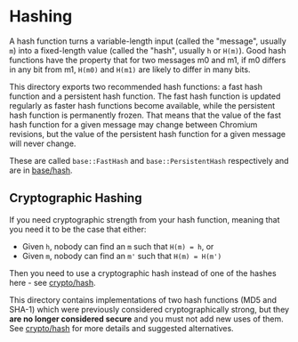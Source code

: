 # Hashing

A hash function turns a variable-length input (called the "message", usually
`m`) into a fixed-length value (called the "hash", usually `h` or `H(m)`). Good
hash functions have the property that for two messages m0 and m1, if m0 differs
in any bit from m1, `H(m0)` and `H(m1)` are likely to differ in many bits.

This directory exports two recommended hash functions: a fast hash function and
a persistent hash function. The fast hash function is updated regularly as
faster hash functions become available, while the persistent hash function is
permanently frozen. That means that the value of the fast hash function for a
given message may change between Chromium revisions, but the value of the
persistent hash function for a given message will never change.

These are called `base::FastHash` and `base::PersistentHash` respectively and
are in [base/hash].

## Cryptographic Hashing

If you need cryptographic strength from your hash function, meaning that you
need it to be the case that either:

* Given `h`, nobody can find an `m` such that `H(m) = h`, or
* Given `m`, nobody can find an `m'` such that `H(m) = H(m')`

Then you need to use a cryptographic hash instead of one of the hashes here -
see [crypto/hash].

This directory contains implementations of two hash functions (MD5 and SHA-1)
which were previously considered cryptographically strong, but they **are no
longer considered secure** and you must not add new uses of them. See
[crypto/hash] for more details and suggested alternatives.

[base/hash]: hash.h
[crypto/hash]: ../../crypto/hash.h
